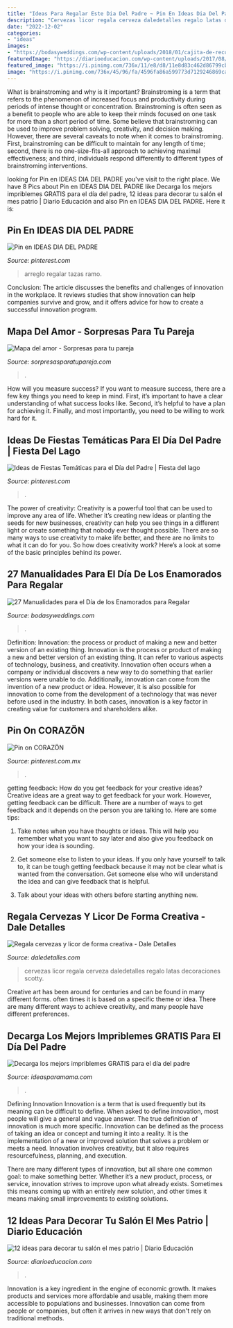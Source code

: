 ```yaml
---
title: "Ideas Para Regalar Este Dia Del Padre ~ Pin En Ideas Dia Del Padre"
description: "Cervezas licor regala cerveza daledetalles regalo latas decoraciones scotty"
date: "2022-12-02"
categories:
- "ideas"
images:
- "https://bodasyweddings.com/wp-content/uploads/2018/01/cajita-de-recuerdos.jpg"
featuredImage: "https://diarioeducacion.com/wp-content/uploads/2017/08/adorno-mexico-decorar-3-1.jpg"
featured_image: "https://i.pinimg.com/736x/11/e8/d8/11e8d83c462d86799cb05585d7be6bcb.jpg"
image: "https://i.pinimg.com/736x/45/96/fa/4596fa86a599773d7129246869ca07a7.jpg"
---
```



What is brainstroming and why is it important?
Brainstroming is a term that refers to the phenomenon of increased focus and productivity during periods of intense thought or concentration. Brainstroming is often seen as a benefit to people who are able to keep their minds focused on one task for more than a short period of time. Some believe that brainstroming can be used to improve problem solving, creativity, and decision making. However, there are several caveats to note when it comes to brainstroming. First, brainstroming can be difficult to maintain for any length of time; second, there is no one-size-fits-all approach to achieving maximal effectiveness; and third, individuals respond differently to different types of brainstroming interventions.

	

		
looking for Pin en IDEAS DIA DEL PADRE you've visit to the right place. We have 8 Pics about Pin en IDEAS DIA DEL PADRE like Decarga los mejors impriblemes GRATIS para el día del padre, 12 ideas para decorar tu salón el mes patrio | Diario Educación and also Pin en IDEAS DIA DEL PADRE. Here it is:
		
    
## Pin En IDEAS DIA DEL PADRE

<img loading=lazy src="https://i.pinimg.com/736x/11/e8/d8/11e8d83c462d86799cb05585d7be6bcb.jpg" onerror="this.onerror=null;this.src='https://tse3.mm.bing.net/th?id=OIP.8D_0-t_pM1l8BC2wRGZd0gHaNK&amp;pid=15.1';" alt="Pin en IDEAS DIA DEL PADRE">

_Source: pinterest.com_

>arreglo regalar tazas ramo. 

	

Conclusion:
The article discusses the benefits and challenges of innovation in the workplace. It reviews studies that show innovation can help companies survive and grow, and it offers advice for how to create a successful innovation program.

    
## Mapa Del Amor - Sorpresas Para Tu Pareja

<img loading=lazy src="https://i0.wp.com/sorpresasparatupareja.com/wp-content/uploads/2014/01/love-map-.jpg?fit=1024,668&amp;ssl=1" onerror="this.onerror=null;this.src='https://tse1.mm.bing.net/th?id=OIP.DV0rDz9VzZRTCgRbxHQ8VgHaE1&amp;pid=15.1';" alt="Mapa del amor - Sorpresas para tu pareja">

_Source: sorpresasparatupareja.com_

>. 

	

How will you measure success?
If you want to measure success, there are a few key things you need to keep in mind. First, it’s important to have a clear understanding of what success looks like. Second, it’s helpful to have a plan for achieving it. Finally, and most importantly, you need to be willing to work hard for it.

    
## Ideas De Fiestas Temáticas Para El Día Del Padre | Fiesta Del Lago

<img loading=lazy src="https://i.pinimg.com/736x/a6/a6/a5/a6a6a519b19d716eedf9635f82d55ea0.jpg" onerror="this.onerror=null;this.src='https://tse1.mm.bing.net/th?id=OIP.NkyZFPjcJ2pyu9azosgIPgHaJ3&amp;pid=15.1';" alt="Ideas de Fiestas Temáticas para el Día del Padre | Fiesta del lago">

_Source: pinterest.com_

>. 

	

The power of creativity:
Creativity is a powerful tool that can be used to improve any area of life. Whether it’s creating new ideas or planting the seeds for new businesses, creativity can help you see things in a different light or create something that nobody ever thought possible. There are so many ways to use creativity to make life better, and there are no limits to what it can do for you. So how does creativity work? Here’s a look at some of the basic principles behind its power.

    
## 27 Manualidades Para El Día De Los Enamorados Para Regalar

<img loading=lazy src="https://bodasyweddings.com/wp-content/uploads/2018/01/cajita-de-recuerdos.jpg" onerror="this.onerror=null;this.src='https://tse4.mm.bing.net/th?id=OIP.j51W7EggHDHCKsGE3skiVAHaLH&amp;pid=15.1';" alt="27 Manualidades para el Día de los Enamorados para Regalar">

_Source: bodasyweddings.com_

>. 

	

Definition: Innovation: the process or product of making a new and better version of an existing thing.
Innovation is the process or product of making a new and better version of an existing thing. It can refer to various aspects of technology, business, and creativity. Innovation often occurs when a company or individual discovers a new way to do something that earlier versions were unable to do. Additionally, innovation can come from the invention of a new product or idea. However, it is also possible for innovation to come from the development of a technology that was never before used in the industry. In both cases, innovation is a key factor in creating value for customers and shareholders alike.

    
## Pin On CORAZÖN

<img loading=lazy src="https://i.pinimg.com/736x/45/96/fa/4596fa86a599773d7129246869ca07a7.jpg" onerror="this.onerror=null;this.src='https://tse3.mm.bing.net/th?id=OIP.ikWXMAmCeZCdV5TAchCeegHaNK&amp;pid=15.1';" alt="Pin on CORAZÖN">

_Source: pinterest.com.mx_

>. 

	

getting feedback: How do you get feedback for your creative ideas?
Creative ideas are a great way to get feedback for your work. However, getting feedback can be difficult. There are a number of ways to get feedback and it depends on the person you are talking to. Here are some tips:
1. Take notes when you have thoughts or ideas. This will help you remember what you want to say later and also give you feedback on how your idea is sounding.

2. Get someone else to listen to your ideas. If you only have yourself to talk to, it can be tough getting feedback because it may not be clear what is wanted from the conversation. Get someone else who will understand the idea and can give feedback that is helpful.

3. Talk about your ideas with others before starting anything new.

    
## Regala Cervezas Y Licor De Forma Creativa - Dale Detalles

<img loading=lazy src="https://i2.wp.com/www.daledetalles.com/wp-content/uploads/2017/05/regala-cervezas-y-licor-de-forma-creativa5.jpg" onerror="this.onerror=null;this.src='https://tse3.mm.bing.net/th?id=OIP.tVwxjOWL1Sx6wKbrJFZzbgHaNK&amp;pid=15.1';" alt="Regala cervezas y licor de forma creativa - Dale Detalles">

_Source: daledetalles.com_

>cervezas licor regala cerveza daledetalles regalo latas decoraciones scotty. 

	

Creative art has been around for centuries and can be found in many different forms. often times it is based on a specific theme or idea. There are many different ways to achieve creativity, and many people have different preferences.

    
## Decarga Los Mejors Impriblemes GRATIS Para El Día Del Padre

<img loading=lazy src="https://www.ideasparamama.com/wp-content/uploads/2018/03/header_dia_padre.jpg" onerror="this.onerror=null;this.src='https://tse4.mm.bing.net/th?id=OIP.SrGAJIf9Arx5_HAkdqvW-wHaFp&amp;pid=15.1';" alt="Decarga los mejors impriblemes GRATIS para el día del padre">

_Source: ideasparamama.com_

>. 

	

Defining Innovation
Innovation is a term that is used frequently but its meaning can be difficult to define. When asked to define innovation, most people will give a general and vague answer. The true definition of innovation is much more specific.
Innovation can be defined as the process of taking an idea or concept and turning it into a reality. It is the implementation of a new or improved solution that solves a problem or meets a need. Innovation involves creativity, but it also requires resourcefulness, planning, and execution.

There are many different types of innovation, but all share one common goal: to make something better. Whether it’s a new product, process, or service, innovation strives to improve upon what already exists. Sometimes this means coming up with an entirely new solution, and other times it means making small improvements to existing solutions.

    
## 12 Ideas Para Decorar Tu Salón El Mes Patrio | Diario Educación

<img loading=lazy src="https://diarioeducacion.com/wp-content/uploads/2017/08/adorno-mexico-decorar-3-1.jpg" onerror="this.onerror=null;this.src='https://tse1.mm.bing.net/th?id=OIP.UrL7UJ0EukoRmRfajiLYsgHaNK&amp;pid=15.1';" alt="12 ideas para decorar tu salón el mes patrio | Diario Educación">

_Source: diarioeducacion.com_

>. 

	

Innovation is a key ingredient in the engine of economic growth. It makes products and services more affordable and usable, making them more accessible to populations and businesses. Innovation can come from people or companies, but often it arrives in new ways that don't rely on traditional methods.

